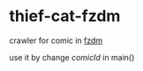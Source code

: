 # thief-cat-fzdm
crawler for comic in [fzdm](https://manhua.fffdm.com/)

use it by change *comicId* in main()
